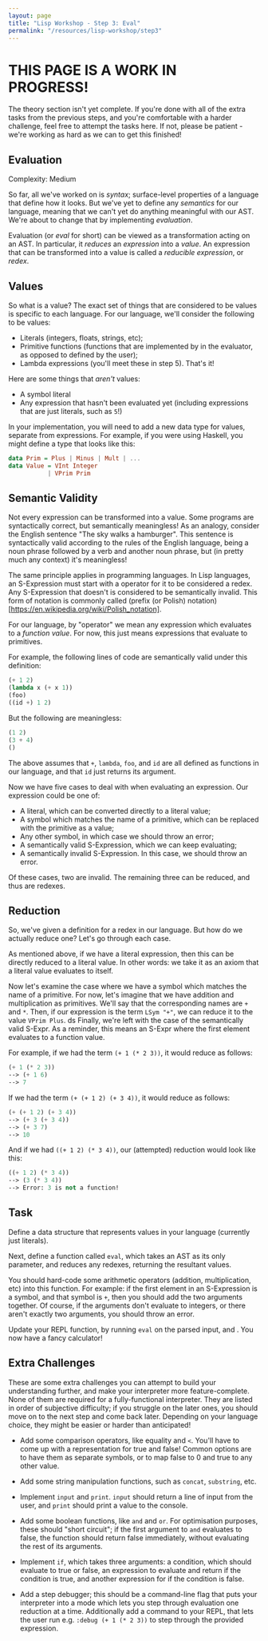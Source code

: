 ```yaml
---
layout: page
title: "Lisp Workshop - Step 3: Eval"
permalink: "/resources/lisp-workshop/step3"
---
```

# THIS PAGE IS A WORK IN PROGRESS!
The theory section isn't yet complete. If you're done with all of the extra tasks from the previous steps, and you're comfortable with a harder challenge, feel free to attempt the tasks here. If not, please be patient - we're working as hard as we can to get this finished!

## Evaluation
Complexity: Medium

So far, all we've worked on is *syntax*; surface-level properties of a language that define how it looks. But we've yet to define any *semantics* for our language, meaning that we can't yet do anything meaningful with our AST. We're about to change that by implementing *evaluation*.

Evaluation (or *eval* for short) can be viewed as a transformation acting on an AST. In particular, it *reduces* an *expression* into a *value*. An expression that can be transformed into a value is called a *reducible expression*, or *redex*.

## Values
So what is a value? The exact set of things that are considered to be values is specific to each language. For our language, we'll consider the following to be values:
- Literals (integers, floats, strings, etc);
- Primitive functions (functions that are implemented by in the evaluator, as opposed to defined by the user);
- Lambda expressions (you'll meet these in step 5).
That's it!

Here are some things that *aren't* values:
- A symbol literal
- Any expression that hasn't been evaluated yet (including expressions that are just literals, such as `5`!)

In your implementation, you will need to add a new data type for values, separate from expressions. For example, if you were using Haskell, you might define a type that looks like this:
```hs
data Prim = Plus | Minus | Mult | ...
data Value = VInt Integer
           | VPrim Prim
```

## Semantic Validity
Not every expression can be transformed into a value. Some programs are syntactically correct, but semantically meaningless! As an analogy, consider the English sentence "The sky walks a hamburger". This sentence is syntactically valid according to the rules of the English language, being a noun phrase followed by a verb and another noun phrase, but (in pretty much any context) it's meaningless!

The same principle applies in programming languages. In Lisp languages, an S-Expression must start with a operator for it to be considered a redex. Any S-Expression that doesn't is considered to be semantically invalid. This form of notation is commonly called (prefix (or Polish) notation)[https://en.wikipedia.org/wiki/Polish_notation].

For our language, by "operator" we mean any expression which evaluates to a *function value*. For now, this just means expressions that evaluate to primitives.

For example, the following lines of code are semantically valid under this definition:
```scheme
(+ 1 2)
(lambda x (+ x 1))
(foo)
((id +) 1 2)    
```
But the following are meaningless:
```scheme
(1 2)
(3 + 4)
()
```
The above assumes that `+`, `lambda`, `foo`, and `id` are all defined as functions in our language, and that `id` just returns its argument.

Now we have five cases to deal with when evaluating an expression. Our expression could be one of:
- A literal, which can be converted directly to a literal value;
- A symbol which matches the name of a primitive, which can be replaced with the primitive as a value;
- Any other symbol, in which case we should throw an error;
- A semantically valid S-Expression, which we can keep evaluating;
- A semantically invalid S-Expression. In this case, we should throw an error.

Of these cases, two are invalid. The remaining three can be reduced, and thus are redexes.

## Reduction
So, we've given a definition for a redex in our language. But how do we actually reduce one?
Let's go through each case.

As mentioned above, if we have a literal expression, then this can be directly reduced to a literal value.
In other words: we take it as an axiom that a literal value evaluates to itself.

Now let's examine the case where we have a symbol which matches the name of a primitive.
For now, let's imagine that we have addition and multiplication as primitives. We'll say that the corresponding names are `+` and `*`.
Then, if our expression is the term `LSym "+"`, we can reduce it to the value `VPrim Plus`.
ds
Finally, we're left with the case of the semantically valid S-Expr.
As a reminder, this means an S-Expr where the first element evaluates to a function value.






For example, if we had the term `(+ 1 (* 2 3))`, it would reduce as follows:
```scheme
(+ 1 (* 2 3))
--> (+ 1 6)
--> 7
```
If we had the term `(+ (+ 1 2) (+ 3 4))`, it would reduce as follows:
```scheme
(+ (+ 1 2) (+ 3 4))
--> (+ 3 (+ 3 4))
--> (+ 3 7)
--> 10
```
And if we had `((+ 1 2) (* 3 4))`, our (attempted) reduction would look like this:
```scheme
((+ 1 2) (* 3 4))
--> (3 (* 3 4))
--> Error: 3 is not a function!
```


## Task
Define a data structure that represents values in your language (currently just literals).

Next, define a function called `eval`, which takes an AST as its only parameter, and reduces any redexes, returning the resultant values.

You should hard-code some arithmetic operators (addition, multiplication, etc) into this function. For example: if the first element in an S-Expression is a symbol, and that symbol is `+`, then you should add the two arguments together. Of course, if the arguments don't evaluate to integers, or there aren't exactly two arguments, you should throw an error.

Update your REPL function, by running `eval` on the parsed input, and . You now have a fancy calculator!

## Extra Challenges
These are some extra challenges you can attempt to build your understanding further, and make your interpreter more feature-complete. None of them are required for a fully-functional interpreter. They are listed in order of subjective difficulty; if you struggle on the later ones, you should move on to the next step and come back later. Depending on your language choice, they might be easier or harder than anticipated!

- Add some comparison operators, like equality and `<`. You'll have to come up with a representation for true and false! Common options are to have them as separate symbols, or to map false to 0 and true to any other value.

- Add some string manipulation functions, such as `concat`, `substring`, etc.

- Implement `input` and `print`. `input` should return a line of input from the user, and `print` should print a value to the console.

- Add some boolean functions, like `and` and `or`. For optimisation purposes, these should "short circuit"; if the first argument to `and` evaluates to false, the function should return false immediately, without evaluating the rest of its arguments.

- Implement `if`, which takes three arguments: a condition, which should evaluate to true or false, an expression to evaluate and return if the condition is true, and another expression for if the condition is false.

- Add a step debugger; this should be a command-line flag that puts your interpreter into a mode which lets you step through evaluation one reduction at a time. Additionally add a command to your REPL, that lets the user run e.g. `:debug (+ 1 (* 2 3))` to step through the provided expression.
